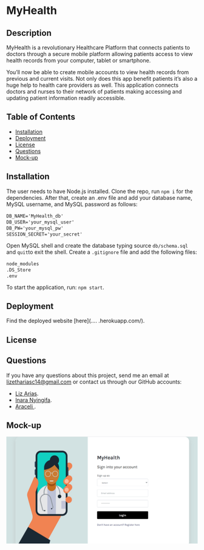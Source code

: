 # MyHealth

## Description
MyHealth is a revolutionary Healthcare Platform that connects patients to doctors through a secure mobile platform allowing patients access to view health records from your computer, tablet or smartphone. 

You’ll now be able to create mobile accounts to view health records from previous and current visits. Not only does this app benefit patients it’s also a huge help to health care providers as well. This application connects doctors and nurses to their network of patients making accessing and updating patient information readily accessible.


## Table of Contents

* [Installation](#installation)
* [Deployment](#deployment)
* [License](#license)
* [Questions](#questions)
* [Mock-up](#mock-up)


## Installation 
The user needs to have Node.js installed. Clone the repo, run `npm i` for the dependencies. After that, create an .env file and add your database name, MySQL username, and MySQL password as follows:

 ```
 DB_NAME='MyHealth_db'
 DB_USER='your_mysql_user'
 DB_PW='your_mysql_pw'
 SESSION_SECRET='your_secret'
 ```

 Open MySQL shell and create the database typing source `db/schema.sql` and `quit`to exit the shell.
 Create a `.gitignore` file and add the following files:

 ```
 node_modules 
 .DS_Store
 .env
 ```

To start the application, run:
`npm start`. 

## Deployment
Find the deployed website [here](.... .herokuapp.com/).


## License


## Questions
If you have any questions about this project, send me an email at lizethariasc14@gmail.com or contact us through our GitHub accounts:
 * [Liz Arias](https://github.com/lizariasc).
 * [Inara Nyingifa](https://github.com/inara-nyingifa).
 * [Araceli ](https://github.com/Araceli4690).

## Mock-up
![Mock-up](mockup.png)